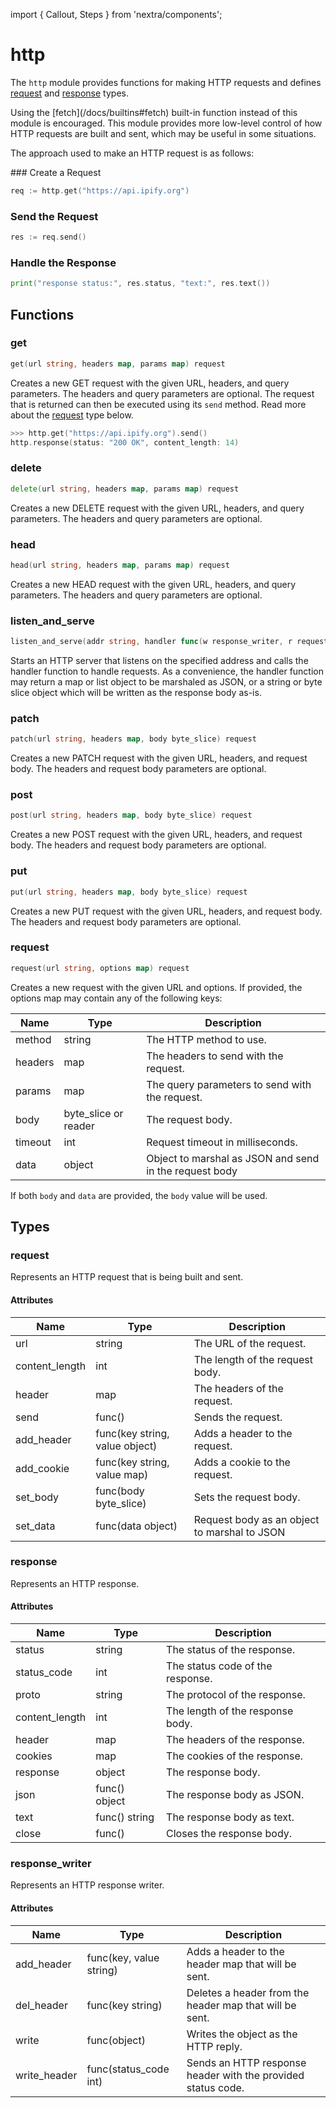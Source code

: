 import { Callout, Steps } from 'nextra/components';

# http

The `http` module provides functions for making HTTP requests and defines
[request](#request-1) and [response](#response) types.

<Callout type="info" emoji="ℹ️">
    Using the [fetch](/docs/builtins#fetch) built-in function instead of this
    module is encouraged. This module provides more low-level control of how
    HTTP requests are built and sent, which may be useful in some situations.
</Callout>

The approach used to make an HTTP request is as follows:

<Steps>
### Create a Request

```go copy
req := http.get("https://api.ipify.org")
```

### Send the Request

```go copy
res := req.send()
```

### Handle the Response

```go copy
print("response status:", res.status, "text:", res.text())
```

</Steps>

## Functions

### get

```go filename="Function signature"
get(url string, headers map, params map) request
```

Creates a new GET request with the given URL, headers, and query parameters. The
headers and query parameters are optional. The request that is returned can then
be executed using its `send` method. Read more about the [request](#request)
type below.

```go copy filename="Example"
>>> http.get("https://api.ipify.org").send()
http.response(status: "200 OK", content_length: 14)
```

### delete

```go filename="Function signature"
delete(url string, headers map, params map) request
```

Creates a new DELETE request with the given URL, headers, and query parameters.
The headers and query parameters are optional.

### head

```go filename="Function signature"
head(url string, headers map, params map) request
```

Creates a new HEAD request with the given URL, headers, and query parameters.
The headers and query parameters are optional.

### listen_and_serve

```go filename="Function signature"
listen_and_serve(addr string, handler func(w response_writer, r request))
```

Starts an HTTP server that listens on the specified address and calls the
handler function to handle requests. As a convenience, the handler function
may return a map or list object to be marshaled as JSON, or a string or byte
slice object which will be written as the response body as-is.

### patch

```go filename="Function signature"
patch(url string, headers map, body byte_slice) request
```

Creates a new PATCH request with the given URL, headers, and request body.
The headers and request body parameters are optional.

### post

```go filename="Function signature"
post(url string, headers map, body byte_slice) request
```

Creates a new POST request with the given URL, headers, and request body.
The headers and request body parameters are optional.

### put

```go filename="Function signature"
put(url string, headers map, body byte_slice) request
```

Creates a new PUT request with the given URL, headers, and request body.
The headers and request body parameters are optional.

### request

```go filename="Function signature"
request(url string, options map) request
```

Creates a new request with the given URL and options. If provided, the options
map may contain any of the following keys:

| Name    | Type                 | Description                                            |
| ------- | -------------------- | ------------------------------------------------------ |
| method  | string               | The HTTP method to use.                                |
| headers | map                  | The headers to send with the request.                  |
| params  | map                  | The query parameters to send with the request.         |
| body    | byte_slice or reader | The request body.                                      |
| timeout | int                  | Request timeout in milliseconds.                       |
| data    | object               | Object to marshal as JSON and send in the request body |

If both `body` and `data` are provided, the `body` value will be used.

## Types

### request

Represents an HTTP request that is being built and sent.

#### Attributes

| Name           | Type                           | Description                                  |
| -------------- | ------------------------------ | -------------------------------------------- |
| url            | string                         | The URL of the request.                      |
| content_length | int                            | The length of the request body.              |
| header         | map                            | The headers of the request.                  |
| send           | func()                         | Sends the request.                           |
| add_header     | func(key string, value object) | Adds a header to the request.                |
| add_cookie     | func(key string, value map)    | Adds a cookie to the request.                |
| set_body       | func(body byte_slice)          | Sets the request body.                       |
| set_data       | func(data object)              | Request body as an object to marshal to JSON |

### response

Represents an HTTP response.

#### Attributes

| Name           | Type          | Description                      |
| -------------- | ------------- | -------------------------------- |
| status         | string        | The status of the response.      |
| status_code    | int           | The status code of the response. |
| proto          | string        | The protocol of the response.    |
| content_length | int           | The length of the response body. |
| header         | map           | The headers of the response.     |
| cookies        | map           | The cookies of the response.     |
| response       | object        | The response body.               |
| json           | func() object | The response body as JSON.       |
| text           | func() string | The response body as text.       |
| close          | func()        | Closes the response body.        |

### response_writer

Represents an HTTP response writer.

#### Attributes

| Name         | Type                    | Description                                                  |
| ------------ | ----------------------- | ------------------------------------------------------------ |
| add_header   | func(key, value string) | Adds a header to the header map that will be sent.           |
| del_header   | func(key string)        | Deletes a header from the header map that will be sent.      |
| write        | func(object)            | Writes the object as the HTTP reply.                         |
| write_header | func(status_code int)   | Sends an HTTP response header with the provided status code. |
